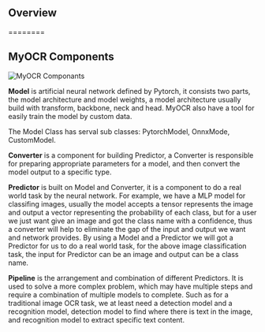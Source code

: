 ## Overview
========


## MyOCR Components

![MyOCR Componants](../assets/images/components.png)


**Model** is artificial neural network defined by Pytorch, it consists two parts, the model architecture and model weights, a model architecture usually build with transform, backbone, neck and head. MyOCR also have a tool for easily train the model by custom data.

The Model Class has serval sub classes: PytorchModel, OnnxMode, CustomModel.

**Converter** is a component for building Predictor, a Converter is responsible for preparing appropriate parameters for a model, and then convert the model output to a specific type.

**Predictor** is built on Model and Converter, it is a component to do a real world task by the neural network. For example, we have a MLP model for classifing images, usually the model accepts a tensor represents the image and output a vector representing the probability of each class, but for a user we just want give an image and got the class name with a confidence, thus a converter will help to eliminate the gap of the input and output we want and network provides. By using a Model and a Predictor we will got a Predictor for us to do a real world task, for the above image classification task, the input for Predictor can be an image and output can be a class name.

**Pipeline** is the arrangement and combination of different Predictors. It is used to solve a more complex problem, which may have multiple steps and require a combination of multiple models to complete. Such as for a traditional image OCR task, we at least need a detection model and a recognition model, detection model to find where there is text in the image, and recognition model to extract specific text content.
